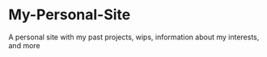 # My-Personal-Site
A personal site with my past projects, wips, information about my interests, and more
